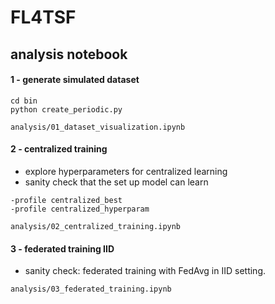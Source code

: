 # FL4TSF


## analysis notebook 

#### 1 - generate simulated dataset

```
cd bin
python create_periodic.py
```

```
analysis/01_dataset_visualization.ipynb
```

#### 2 - centralized training

- explore hyperparameters for centralized learning
- sanity check that the set up model can learn 

```
-profile centralized_best
-profile centralized_hyperparam
```

```
analysis/02_centralized_training.ipynb
```

#### 3 - federated training IID

- sanity check: federated training with FedAvg in IID setting. 

```
analysis/03_federated_training.ipynb
```